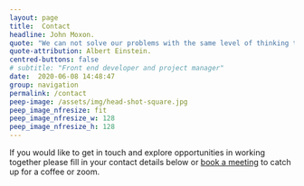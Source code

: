 ```yaml
---
layout: page
title:  Contact
headline: John Moxon.
quote: "We can not solve our problems with the same level of thinking that created them."
quote-attribution: Albert Einstein.
centred-buttons: false
# subtitle: "Front end developer and project manager"
date:  2020-06-08 14:48:47
group: navigation
permalink: /contact
peep-image: /assets/img/head-shot-square.jpg
peep_image_nfresize: fit
peep_image_nfresize_w: 128
peep_image_nfresize_h: 128
---
```


If you would like to get in touch and explore opportunities in working together please fill in your contact details below or [book a meeting](https://meetings.hubspot.com/jmoxon) to catch up for a coffee or zoom.

<!-- Insert the hubspot form -->
<script charset="utf-8" type="text/javascript" src="//js.hsforms.net/forms/shell.js"></script>
<script>
  hbspt.forms.create({
	portalId: "7805952",
	formId: "7cc41f3f-588d-4f69-955a-2dbb3c50ee60"
});
</script>
